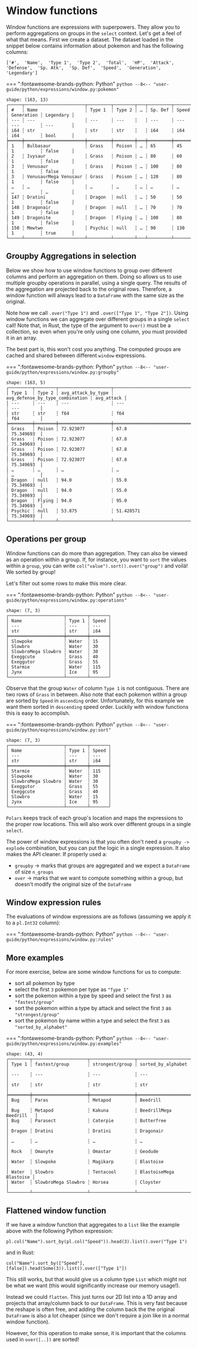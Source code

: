 # Window functions 

Window functions are expressions with superpowers. They allow you to perform aggregations on groups in the
`select` context. Let's get a feel of what that means. First we create a dataset. The dataset loaded in the
snippet below contains information about pokemon and has the following columns:

`['#',  'Name',  'Type 1',  'Type 2',  'Total',  'HP',  'Attack',  'Defense',  'Sp. Atk',  'Sp. Def',  'Speed',  'Generation',  'Legendary']`

=== ":fontawesome-brands-python: Python"
    ``` python
    --8<-- "user-guide/python/expressions/window.py:pokemon"
    ```

```
shape: (163, 13)
┌─────┬───────────────────────┬─────────┬────────┬───┬─────────┬───────┬────────────┬───────────┐
│ #   ┆ Name                  ┆ Type 1  ┆ Type 2 ┆ … ┆ Sp. Def ┆ Speed ┆ Generation ┆ Legendary │
│ --- ┆ ---                   ┆ ---     ┆ ---    ┆   ┆ ---     ┆ ---   ┆ ---        ┆ ---       │
│ i64 ┆ str                   ┆ str     ┆ str    ┆   ┆ i64     ┆ i64   ┆ i64        ┆ bool      │
╞═════╪═══════════════════════╪═════════╪════════╪═══╪═════════╪═══════╪════════════╪═══════════╡
│ 1   ┆ Bulbasaur             ┆ Grass   ┆ Poison ┆ … ┆ 65      ┆ 45    ┆ 1          ┆ false     │
│ 2   ┆ Ivysaur               ┆ Grass   ┆ Poison ┆ … ┆ 80      ┆ 60    ┆ 1          ┆ false     │
│ 3   ┆ Venusaur              ┆ Grass   ┆ Poison ┆ … ┆ 100     ┆ 80    ┆ 1          ┆ false     │
│ 3   ┆ VenusaurMega Venusaur ┆ Grass   ┆ Poison ┆ … ┆ 120     ┆ 80    ┆ 1          ┆ false     │
│ …   ┆ …                     ┆ …       ┆ …      ┆ … ┆ …       ┆ …     ┆ …          ┆ …         │
│ 147 ┆ Dratini               ┆ Dragon  ┆ null   ┆ … ┆ 50      ┆ 50    ┆ 1          ┆ false     │
│ 148 ┆ Dragonair             ┆ Dragon  ┆ null   ┆ … ┆ 70      ┆ 70    ┆ 1          ┆ false     │
│ 149 ┆ Dragonite             ┆ Dragon  ┆ Flying ┆ … ┆ 100     ┆ 80    ┆ 1          ┆ false     │
│ 150 ┆ Mewtwo                ┆ Psychic ┆ null   ┆ … ┆ 90      ┆ 130   ┆ 1          ┆ true      │
└─────┴───────────────────────┴─────────┴────────┴───┴─────────┴───────┴────────────┴───────────┘
```

## Groupby Aggregations in selection

Below we show how to use window functions to group over different columns and perform an aggregation on them.
Doing so allows us to use multiple groupby operations in parallel, using a single query. The results of the aggregation
are projected back to the original rows. Therefore, a window function will always lead to a `DataFrame` with the same size
as the original.

Note how we call `.over("Type 1")` and `.over(["Type 1", "Type 2"])`. Using window functions we can aggregate over different groups in a single `select` call!  Note that, in Rust, the type of the argument to `over()` must be a collection, so even when you're only using one column, you must provided it in an array.

The best part is, this won't cost you anything. The computed groups are cached and shared between different `window` expressions.


=== ":fontawesome-brands-python: Python"
    ``` python
    --8<-- "user-guide/python/expressions/window.py:groupby"
    ```

```
shape: (163, 5)
┌─────────┬────────┬────────────────────┬─────────────────────────────────┬────────────┐
│ Type 1  ┆ Type 2 ┆ avg_attack_by_type ┆ avg_defense_by_type_combination ┆ avg_attack │
│ ---     ┆ ---    ┆ ---                ┆ ---                             ┆ ---        │
│ str     ┆ str    ┆ f64                ┆ f64                             ┆ f64        │
╞═════════╪════════╪════════════════════╪═════════════════════════════════╪════════════╡
│ Grass   ┆ Poison ┆ 72.923077          ┆ 67.8                            ┆ 75.349693  │
│ Grass   ┆ Poison ┆ 72.923077          ┆ 67.8                            ┆ 75.349693  │
│ Grass   ┆ Poison ┆ 72.923077          ┆ 67.8                            ┆ 75.349693  │
│ Grass   ┆ Poison ┆ 72.923077          ┆ 67.8                            ┆ 75.349693  │
│ …       ┆ …      ┆ …                  ┆ …                               ┆ …          │
│ Dragon  ┆ null   ┆ 94.0               ┆ 55.0                            ┆ 75.349693  │
│ Dragon  ┆ null   ┆ 94.0               ┆ 55.0                            ┆ 75.349693  │
│ Dragon  ┆ Flying ┆ 94.0               ┆ 95.0                            ┆ 75.349693  │
│ Psychic ┆ null   ┆ 53.875             ┆ 51.428571                       ┆ 75.349693  │
└─────────┴────────┴────────────────────┴─────────────────────────────────┴────────────┘
```

## Operations per group

Window functions can do more than aggregation. They can also be viewed as an operation within a group. If, for instance, you
want to `sort` the values within a `group`, you can write `col("value").sort().over("group")` and voilà! We sorted by group!

Let's filter out some rows to make this more clear.

=== ":fontawesome-brands-python: Python"
    ``` python
    --8<-- "user-guide/python/expressions/window.py:operations"
    ```

```
shape: (7, 3)
┌─────────────────────┬────────┬───────┐
│ Name                ┆ Type 1 ┆ Speed │
│ ---                 ┆ ---    ┆ ---   │
│ str                 ┆ str    ┆ i64   │
╞═════════════════════╪════════╪═══════╡
│ Slowpoke            ┆ Water  ┆ 15    │
│ Slowbro             ┆ Water  ┆ 30    │
│ SlowbroMega Slowbro ┆ Water  ┆ 30    │
│ Exeggcute           ┆ Grass  ┆ 40    │
│ Exeggutor           ┆ Grass  ┆ 55    │
│ Starmie             ┆ Water  ┆ 115   │
│ Jynx                ┆ Ice    ┆ 95    │
└─────────────────────┴────────┴───────┘
```


Observe that the group `Water` of column `Type 1` is not contiguous. There are two rows of `Grass` in between. Also note
that each pokemon within a group are sorted by `Speed` in `ascending` order. Unfortunately, for this example we want them sorted in
`descending` speed order. Luckily with window functions this is easy to accomplish.

<div class="tabbed-blocks">

=== ":fontawesome-brands-python: Python"
    ``` python
    --8<-- "user-guide/python/expressions/window.py:sort"
    ```

```
shape: (7, 3)
┌─────────────────────┬────────┬───────┐
│ Name                ┆ Type 1 ┆ Speed │
│ ---                 ┆ ---    ┆ ---   │
│ str                 ┆ str    ┆ i64   │
╞═════════════════════╪════════╪═══════╡
│ Starmie             ┆ Water  ┆ 115   │
│ Slowpoke            ┆ Water  ┆ 30    │
│ SlowbroMega Slowbro ┆ Water  ┆ 30    │
│ Exeggutor           ┆ Grass  ┆ 55    │
│ Exeggcute           ┆ Grass  ┆ 40    │
│ Slowbro             ┆ Water  ┆ 15    │
│ Jynx                ┆ Ice    ┆ 95    │
└─────────────────────┴────────┴───────┘
```

`Polars` keeps track of each group's location and maps the expressions to the proper row locations. This will also work over different groups in a single `select`.

The power of window expressions is that you often don't need a `groupby -> explode` combination, but you can put the logic in a single expression. It also makes the API cleaner. If properly used a:

- `groupby` -> marks that groups are aggregated and we expect a `DataFrame` of size `n_groups`
- `over` -> marks that we want to compute something within a group, but doesn't modify the original size of the `DataFrame`

## Window expression rules

The evaluations of window expressions are as follows (assuming we apply it to a `pl.Int32` column):

=== ":fontawesome-brands-python: Python"
    ``` python
    --8<-- "user-guide/python/expressions/window.py:rules"
    ```

## More examples

For more exercise, below are some window functions for us to compute:

- sort all pokemon by type
- select the first `3` pokemon per type as `"Type 1"`
- sort the pokemon within a type by speed and select the first `3` as `"fastest/group"`
- sort the pokemon within a type by attack and select the first `3` as `"strongest/group"`
- sort the pokemon by name within a type and select the first `3` as `"sorted_by_alphabet"`

=== ":fontawesome-brands-python: Python"
    ``` python
    --8<-- "user-guide/python/expressions/window.py:examples"
    ```

```
shape: (43, 4)
┌────────┬─────────────────────┬─────────────────┬─────────────────────────┐
│ Type 1 ┆ fastest/group       ┆ strongest/group ┆ sorted_by_alphabet      │
│ ---    ┆ ---                 ┆ ---             ┆ ---                     │
│ str    ┆ str                 ┆ str             ┆ str                     │
╞════════╪═════════════════════╪═════════════════╪═════════════════════════╡
│ Bug    ┆ Paras               ┆ Metapod         ┆ Beedrill                │
│ Bug    ┆ Metapod             ┆ Kakuna          ┆ BeedrillMega Beedrill   │
│ Bug    ┆ Parasect            ┆ Caterpie        ┆ Butterfree              │
│ Dragon ┆ Dratini             ┆ Dratini         ┆ Dragonair               │
│ …      ┆ …                   ┆ …               ┆ …                       │
│ Rock   ┆ Omanyte             ┆ Omastar         ┆ Geodude                 │
│ Water  ┆ Slowpoke            ┆ Magikarp        ┆ Blastoise               │
│ Water  ┆ Slowbro             ┆ Tentacool       ┆ BlastoiseMega Blastoise │
│ Water  ┆ SlowbroMega Slowbro ┆ Horsea          ┆ Cloyster                │
└────────┴─────────────────────┴─────────────────┴─────────────────────────┘
```

## Flattened window function

If we have a window function that aggregates to a `list` like the example above with the following Python expression:

`pl.col("Name").sort_by(pl.col("Speed")).head(3).list().over("Type 1")`

and in Rust:

`col("Name").sort_by(["Speed"], [false]).head(Some(3)).list().over(["Type 1"])`

This still works, but that would give us a column type `List` which might not be what we want (this would significantly increase our memory usage!).

Instead we could `flatten`. This just turns our 2D list into a 1D array and projects that array/column back to our `DataFrame`.
This is very fast because the reshape is often free, and adding the column back the the original `DataFrame` is also a lot cheaper (since we don't require a join like in a normal window function).

However, for this operation to make sense, it is important that the columns used in `over([..])` are sorted!